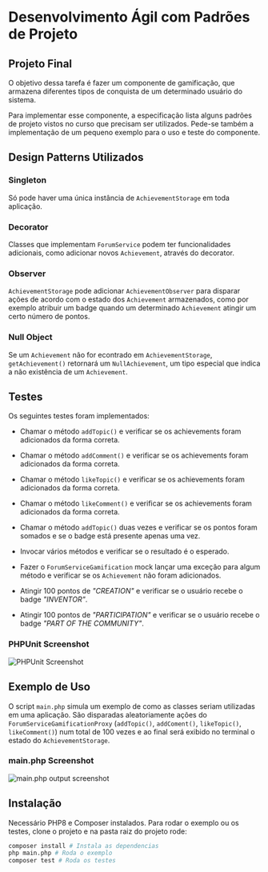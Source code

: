# Desenvolvimento Ágil com Padrões de Projeto

## Projeto Final

O objetivo dessa tarefa é fazer um componente de gamificação, que armazena diferentes tipos de conquista de um determinado usuário do sistema.

Para implementar esse componente, a especificação lista alguns padrões de projeto vistos no curso que precisam ser utilizados. Pede-se também a implementação de um pequeno exemplo para o uso e teste do componente.

## Design Patterns Utilizados

### Singleton

Só pode haver uma única instância de `AchievementStorage` em toda aplicação.

### Decorator

Classes que implementam `ForumService` podem ter funcionalidades adicionais, como adicionar novos `Achievement`, através do decorator.

### Observer

`AchievementStorage` pode adicionar `AchievementObserver` para disparar ações de acordo com o estado dos `Achievement` armazenados, como por exemplo atribuir um badge quando um determinado `Achievement` atingir um certo número de pontos.

### Null Object

Se um `Achievement` não for econtrado em `AchievementStorage`, `getAchievement()` retornará um `NullAchievement`, um tipo especial que indica a não existência de um `Achievement`.

## Testes

Os seguintes testes foram implementados:

- Chamar o método `addTopic()` e verificar se os achievements foram adicionados da forma correta.

- Chamar o método `addComment()` e verificar se os achievements foram adicionados da forma correta.

- Chamar o método `likeTopic()` e verificar se os achievements foram adicionados da forma correta.

- Chamar o método `likeComment()` e verificar se os achievements foram adicionados da forma correta.

- Chamar o método `addTopic()` duas vezes e verificar se os pontos foram somados e se o badge está presente apenas uma vez.

- Invocar vários métodos e verificar se o resultado é o esperado.

- Fazer o `ForumServiceGamification` mock lançar uma exceção para algum método e verificar se os `Achievement` não foram adicionados.

- Atingir 100 pontos de _"CREATION"_ e verificar se o usuário recebe o badge _"INVENTOR"_.

- Atingir 100 pontos de _"PARTICIPATION"_ e verificar se o usuário recebe o badge _"PART OF THE COMMUNITY"_.

### PHPUnit Screenshot

![PHPUnit Screenshot](https://igormsoares.github.io/public/examples/design-patterns-phpunit-tests.png)

## Exemplo de Uso

O script `main.php` simula um exemplo de como as classes seriam utilizadas em uma aplicação.
São disparadas aleatoriamente ações do `ForumServiceGamificationProxy` (`addTopic()`, `addComent()`, `likeTopic()`, `likeComment()`) num total de 100 vezes e ao final será exibido no terminal o estado do `AchievementStorage`.

### main.php Screenshot

![main.php output screenshot](https://igormsoares.github.io/public/examples/design-patterns-main-script.png)

## Instalação

Necessário PHP8 e Composer instalados.
Para rodar o exemplo ou os testes, clone o projeto e na pasta raiz do projeto rode:

```bash
composer install # Instala as dependencias
php main.php # Roda o exemplo
composer test # Roda os testes
```
